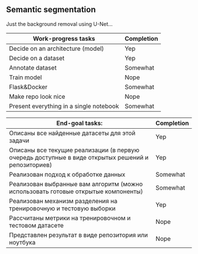 ## Semantic segmentation
Just the background removal using U-Net...

| Work-progress tasks                     | Completion |
| --------------------------------------- | ---------- |
| Decide on an architecture (model)       | Yep        |
| Decide on a dataset                     | Yep        |
| Annotate dataset                        | Somewhat   |
| Train model                             | Nope       |
| Flask&Docker                            | Somewhat   |
| Make repo look nice                     | Nope       |
| Present everything in a single notebook | Somewhat   |


| End-goal tasks:                                                                                    | Completion |
| -------------------------------------------------------------------------------------------------- | ---------- |
| Описаны все найденные датасеты для этой задачи                                                     | Yep        |
| Описаны все текущие реализации (в первую очередь доступные в виде открытых решений и репозиториев) | Yep        |
| Реализован подход к обработке данных                                                               | Somewhat   |
| Реализован выбранные вам алгоритм (можно использовать готовые открытые компоненты)                 | Somewhat   |
| Реализован механизм разделения на тренировочную и тестовую выборки                                 | Yep        |
| Рассчитаны метрики на тренировочном и тестовом датасете                                            | Nope       |
| Представлен результат в виде репозитория или ноутбука                                              | Nope       |